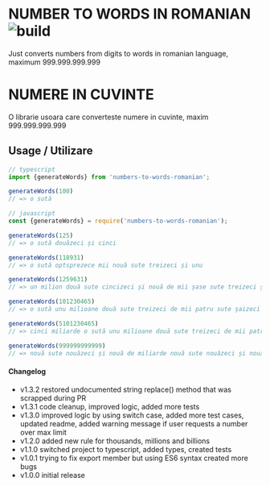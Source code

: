 
# NUMBER TO WORDS IN ROMANIAN ![build](https://travis-ci.org/virgil-av/numbers-to-words-romanian.svg?branch=master)
Just converts numbers from digits to words in romanian language, maximum 999.999.999.999

# NUMERE IN CUVINTE
O librarie usoara care converteste numere in cuvinte, maxim 999.999.999.999

## Usage / Utilizare

```ts
// typescript
import {generateWords} from 'numbers-to-words-romanian';

generateWords(100)
// => o sută
```

```js
// javascript
const {generateWords} = require('numbers-to-words-romanian');

generateWords(125)
// => o sută douăzeci și cinci

generateWords(118931)
// => o sută optsprezece mii nouă sute treizeci și unu

generateWords(1259631)
// => un milion două sute cincizeci și nouă de mii șase sute treizeci și unu

generateWords(101230465)
// => o sută unu milioane două sute treizeci de mii patru sute șaizeci și cinci

generateWords(5101230465)
// => cinci miliarde o sută unu milioane două sute treizeci de mii patru sute șaizeci și cinci

generateWords(999999999999)
// => nouă sute nouăzeci și nouă de miliarde nouă sute nouăzeci și nouă de milioane nouă sute nouăzeci și nouă de mii nouă sute nouăzeci și nouă

```

#### Changelog
- v1.3.2 restored undocumented string replace() method that was scrapped during PR
- v1.3.1 code cleanup, improved logic, added more tests
- v1.3.0 improved logic by using switch case, added more test cases, updated readme, added warning message if user requests a number over max limit
- v1.2.0 added new rule for thousands, millions and billions
- v1.1.0 switched project to typescript, added types, created tests
- v1.0.1 trying to fix export member but using ES6 syntax created more bugs
- v1.0.0 initial release 
